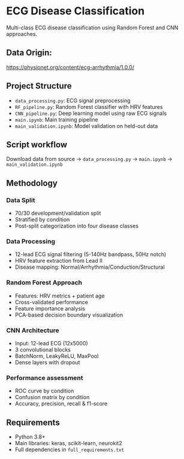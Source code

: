 # ECG Disease Classification

Multi-class ECG disease classification using Random Forest and CNN approaches.



## Data Origin:

https://physionet.org/content/ecg-arrhythmia/1.0.0/

## Project Structure

- `data_processing.py`: ECG signal preprocessing
- `RF_pipeline.py`: Random Forest classifier with HRV features
- `CNN_pipeline.py`: Deep learning model using raw ECG signals
- `main.ipynb`: Main training pipeline
- `main_validation.ipynb`: Model validation on held-out data

## Script workflow

Download data from source -> `data_processing.py` -> `main.ipynb` -> `main_validation.ipynb`

## Methodology

### Data Split
- 70/30 development/validation split
- Stratified by condition
- Post-split categorization into four disease classes

### Data Processing
- 12-lead ECG signal filtering (5-140Hz bandpass, 50Hz notch)
- HRV feature extraction from Lead II
- Disease mapping: Normal/Arrhythmia/Conduction/Structural

### Random Forest Approach
- Features: HRV metrics + patient age
- Cross-validated performance
- Feature importance analysis
- PCA-based decision boundary visualization

### CNN Architecture
- Input: 12-lead ECG (12x5000)
- 3 convolutional blocks
- BatchNorm, LeakyReLU, MaxPool
- Dense layers with dropout

### Performance assessment
- ROC curve by condition
- Confusion matrix by condition
- Accuracy, precision, recall & f1-score

## Requirements
- Python 3.8+
- Main libraries: keras, scikit-learn, neurokit2
- Full dependencies in `full_requirements.txt`